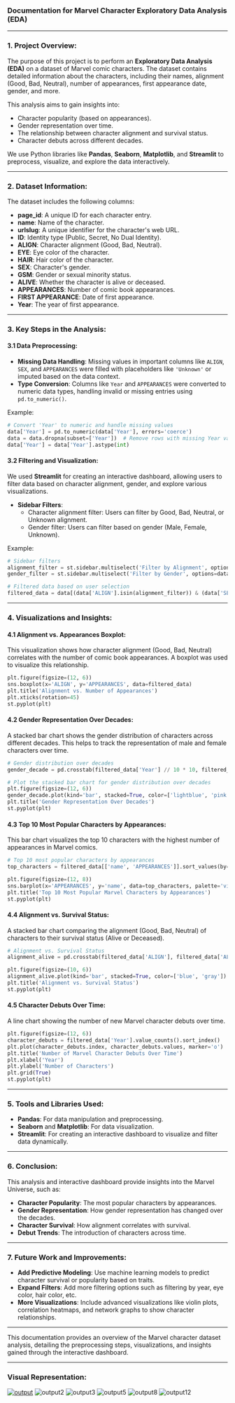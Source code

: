 ### **Documentation for Marvel Character Exploratory Data Analysis (EDA)**

---

### **1. Project Overview:**

The purpose of this project is to perform an **Exploratory Data Analysis (EDA)** on a dataset of Marvel comic characters. The dataset contains detailed information about the characters, including their names, alignment (Good, Bad, Neutral), number of appearances, first appearance date, gender, and more.

This analysis aims to gain insights into:
- Character popularity (based on appearances).
- Gender representation over time.
- The relationship between character alignment and survival status.
- Character debuts across different decades.
  
We use Python libraries like **Pandas**, **Seaborn**, **Matplotlib**, and **Streamlit** to preprocess, visualize, and explore the data interactively.

---

### **2. Dataset Information:**

The dataset includes the following columns:
- **page_id**: A unique ID for each character entry.
- **name**: Name of the character.
- **urlslug**: A unique identifier for the character's web URL.
- **ID**: Identity type (Public, Secret, No Dual Identity).
- **ALIGN**: Character alignment (Good, Bad, Neutral).
- **EYE**: Eye color of the character.
- **HAIR**: Hair color of the character.
- **SEX**: Character's gender.
- **GSM**: Gender or sexual minority status.
- **ALIVE**: Whether the character is alive or deceased.
- **APPEARANCES**: Number of comic book appearances.
- **FIRST APPEARANCE**: Date of first appearance.
- **Year**: The year of first appearance.

---

### **3. Key Steps in the Analysis:**

#### **3.1 Data Preprocessing:**

- **Missing Data Handling**: Missing values in important columns like `ALIGN`, `SEX`, and `APPEARANCES` were filled with placeholders like `'Unknown'` or imputed based on the data context.
- **Type Conversion**: Columns like `Year` and `APPEARANCES` were converted to numeric data types, handling invalid or missing entries using `pd.to_numeric()`.

Example:
```python
# Convert 'Year' to numeric and handle missing values
data['Year'] = pd.to_numeric(data['Year'], errors='coerce')
data = data.dropna(subset=['Year'])  # Remove rows with missing Year values
data['Year'] = data['Year'].astype(int)
```

#### **3.2 Filtering and Visualization**:

We used **Streamlit** for creating an interactive dashboard, allowing users to filter data based on character alignment, gender, and explore various visualizations.

- **Sidebar Filters**:
  - Character alignment filter: Users can filter by Good, Bad, Neutral, or Unknown alignment.
  - Gender filter: Users can filter based on gender (Male, Female, Unknown).
  
Example:
```python
# Sidebar filters
alignment_filter = st.sidebar.multiselect('Filter by Alignment', options=data['ALIGN'].unique(), default=data['ALIGN'].unique())
gender_filter = st.sidebar.multiselect('Filter by Gender', options=data['SEX'].unique(), default=data['SEX'].unique())

# Filtered data based on user selection
filtered_data = data[(data['ALIGN'].isin(alignment_filter)) & (data['SEX'].isin(gender_filter))]
```

---

### **4. Visualizations and Insights:**

#### **4.1 Alignment vs. Appearances Boxplot:**
This visualization shows how character alignment (Good, Bad, Neutral) correlates with the number of comic book appearances. A boxplot was used to visualize this relationship.

```python
plt.figure(figsize=(12, 6))
sns.boxplot(x='ALIGN', y='APPEARANCES', data=filtered_data)
plt.title('Alignment vs. Number of Appearances')
plt.xticks(rotation=45)
st.pyplot(plt)
```

#### **4.2 Gender Representation Over Decades:**
A stacked bar chart shows the gender distribution of characters across different decades. This helps to track the representation of male and female characters over time.

```python
# Gender distribution over decades
gender_decade = pd.crosstab(filtered_data['Year'] // 10 * 10, filtered_data['SEX'])

# Plot the stacked bar chart for gender distribution over decades
plt.figure(figsize=(12, 6))
gender_decade.plot(kind='bar', stacked=True, color=['lightblue', 'pink', 'purple'])
plt.title('Gender Representation Over Decades')
st.pyplot(plt)
```

#### **4.3 Top 10 Most Popular Characters by Appearances:**
This bar chart visualizes the top 10 characters with the highest number of appearances in Marvel comics.

```python
# Top 10 most popular characters by appearances
top_characters = filtered_data[['name', 'APPEARANCES']].sort_values(by='APPEARANCES', ascending=False).head(10)

plt.figure(figsize=(12, 8))
sns.barplot(x='APPEARANCES', y='name', data=top_characters, palette='viridis')
plt.title('Top 10 Most Popular Marvel Characters by Appearances')
st.pyplot(plt)
```

#### **4.4 Alignment vs. Survival Status:**
A stacked bar chart comparing the alignment (Good, Bad, Neutral) of characters to their survival status (Alive or Deceased).

```python
# Alignment vs. Survival Status
alignment_alive = pd.crosstab(filtered_data['ALIGN'], filtered_data['ALIVE'])

plt.figure(figsize=(10, 6))
alignment_alive.plot(kind='bar', stacked=True, color=['blue', 'gray'])
plt.title('Alignment vs. Survival Status')
st.pyplot(plt)
```

#### **4.5 Character Debuts Over Time:**
A line chart showing the number of new Marvel character debuts over time.

```python
plt.figure(figsize=(12, 6))
character_debuts = filtered_data['Year'].value_counts().sort_index()
plt.plot(character_debuts.index, character_debuts.values, marker='o')
plt.title('Number of Marvel Character Debuts Over Time')
plt.xlabel('Year')
plt.ylabel('Number of Characters')
plt.grid(True)
st.pyplot(plt)
```

---

### **5. Tools and Libraries Used:**

- **Pandas**: For data manipulation and preprocessing.
- **Seaborn** and **Matplotlib**: For data visualization.
- **Streamlit**: For creating an interactive dashboard to visualize and filter data dynamically.

---

### **6. Conclusion:**

This analysis and interactive dashboard provide insights into the Marvel Universe, such as:
- **Character Popularity**: The most popular characters by appearances.
- **Gender Representation**: How gender representation has changed over the decades.
- **Character Survival**: How alignment correlates with survival.
- **Debut Trends**: The introduction of characters across time.

---

### **7. Future Work and Improvements:**

- **Add Predictive Modeling**: Use machine learning models to predict character survival or popularity based on traits.
- **Expand Filters**: Add more filtering options such as filtering by year, eye color, hair color, etc.
- **More Visualizations**: Include advanced visualizations like violin plots, correlation heatmaps, and network graphs to show character relationships.
  
--- 
This documentation provides an overview of the Marvel character dataset analysis, detailing the preprocessing steps, visualizations, and insights gained through the interactive dashboard.

---

### **Visual Representation:**


[![output](https://github.com/user-attachments/assets/29a42ab8-da2b-4bbc-a24b-ca044ef8e61e)](#)
![output2](https://github.com/user-attachments/assets/e113b67b-b282-49f1-a95c-327eec405792)
![output3](https://github.com/user-attachments/assets/d5276c70-a24a-4a12-8eda-9e50fe703a62)
![output5](https://github.com/user-attachments/assets/00acdcfa-3329-456e-96c5-e1033ff9ec31)
![output8](https://github.com/user-attachments/assets/7fbe8576-b78b-4d4a-ac5f-e16079cbe7f8)
![output12](https://github.com/user-attachments/assets/ecf282bf-9131-47e5-90c6-ab2ca964f58c)

